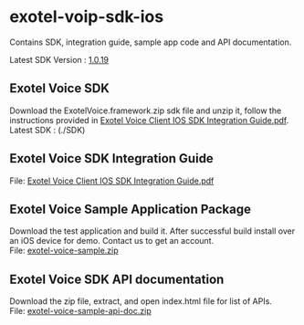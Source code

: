 # exotel-voip-sdk-ios
Contains SDK, integration guide, sample app code and API documentation.

Latest SDK Version : [1.0.19](https://github.com/exotel/exotel-voip-sdk-ios/releases/latest)

## Exotel Voice SDK
Download the ExotelVoice.framework.zip sdk file and unzip it, follow the instructions provided in [Exotel Voice Client IOS SDK Integration Guide.pdf](https://github.com/exotel/exotel-voip-sdk-ios/blob/main/Exotel%20Voice%20Client%20IOS%20SDK%20Integration%20Guide.pdf).  
Latest SDK : (./SDK)




## Exotel Voice SDK Integration Guide  
File: [Exotel Voice Client IOS SDK Integration Guide.pdf](https://github.com/exotel/exotel-voip-sdk-ios/blob/main/Exotel%20Voice%20Client%20IOS%20SDK%20Integration%20Guide.pdf)




## Exotel Voice Sample Application Package
Download the test application and build it. After successful build install over an iOS device for demo. Contact us to get an account.  
File: [exotel-voice-sample.zip](https://github.com/exotel/exotel-voip-sdk-ios/blob/main/exotel-voice-sample.zip)




## Exotel Voice SDK API documentation
Download the zip file, extract, and open index.html file for list of APIs.  
File: [exotel-voice-sample-api-doc.zip](https://github.com/exotel/exotel-voip-sdk-ios/blob/main/exotel-voice-sample-api-doc.zip)
